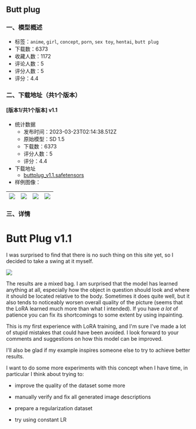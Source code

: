 ## Butt plug
### 一、模型概述

- 标签：`anime`, `girl`, `concept`, `porn`, `sex toy`, `hentai`, `butt plug`
- 下载数：6373
- 收藏人数：1172
- 评论人数：5
- 评分人数：5
- 评分：4.4

### 二、下载地址（共1个版本）

#### [版本1/共1个版本] v1.1

- 统计数据
  - 发布时间：2023-03-23T02:14:38.512Z
  - 原始模型：SD 1.5
  - 下载数：6373
  - 评分人数：5
  - 评分：4.4
- 下载地址
  - [buttplug_v1.1.safetensors](https://civitai.com/api/download/models/27615)
- 样例图像：

| <img src="https://image.civitai.com/xG1nkqKTMzGDvpLrqFT7WA/e950623d-ac6c-4f9f-c8e1-1c700df7ac00/width=450/304335.jpeg" /> | <img src="https://image.civitai.com/xG1nkqKTMzGDvpLrqFT7WA/4e64e10b-39d6-4ace-2131-3f4e14d9cb00/width=450/304341.jpeg" /> | <img src="https://image.civitai.com/xG1nkqKTMzGDvpLrqFT7WA/9b5afa9a-08bc-4fd7-6e75-72a644a0b300/width=450/304340.jpeg" /> | <img src="https://image.civitai.com/xG1nkqKTMzGDvpLrqFT7WA/a97fcd9a-9470-4fb1-0c8c-7adbc965f400/width=450/304339.jpeg" /> |
| ---- | ---- | ---- | ---- |


### 三、详情
<h1><strong>Butt Plug v1.1</strong></h1><p>I was surprised to find that there is no such thing on this site yet, so I decided to take a swing at it myself.</p><img src="https://imagecache.civitai.com/xG1nkqKTMzGDvpLrqFT7WA/b5d6aacc-21bf-49d0-9d13-3b79eb057000/width=525/b5d6aacc-21bf-49d0-9d13-3b79eb057000" /><p>The results are a mixed bag. I am surprised that the model has learned anything at all, especially how the object in question should look and where it should be located relative to the body. Sometimes it does quite well, but it also tends to noticeably worsen overall quality of the picture (seems that the LoRA learned much more than what I intended). If you have <em>a lot </em>of patience you can fix its shortcomings to some extent by using inpainting.</p><p></p><p>This is my first experience with LoRA training, and I'm sure I've made a lot of stupid mistakes that could have been avoided. I look forward to your comments and suggestions on how this model can be improved.</p><p>I'll also be glad if my example inspires someone else to try to achieve better results.</p><p>I want to do some more experiments with this concept when I have time, in particular I think about trying to:</p><ul><li><p>improve the quality of the dataset some more</p></li><li><p>manually verify and fix all generated image descriptions</p></li><li><p>prepare a regularization dataset </p></li><li><p>try using constant LR</p></li></ul><p></p><p></p>